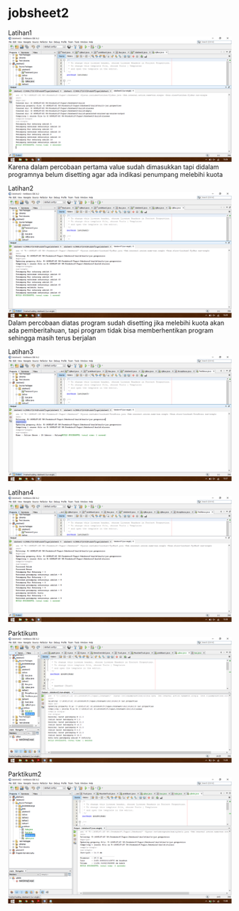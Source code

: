 # jobsheet2

Latihan1
![alt_text](https://github.com/cettasubagyo/jobsheet2/blob/master/latihan.png)
<br>
Karena dalam percobaan pertama value sudah dimasukkan tapi didalam programnya belum disetting agar ada indikasi
penumpang melebihi kuota

Latihan2
![alt_text](https://github.com/cettasubagyo/jobsheet2/blob/master/latihan2.png)
<br>
Dalam percobaan diatas program sudah disetting jika melebihi kuota akan ada pemberitahuan, 
tapi program tidak bisa memberhentikan program sehingga masih terus berjalan

Latihan3
![alt_text](https://github.com/cettasubagyo/jobsheet2/blob/master/latihan3.png)
<br>

Latihan4
![alt_text](https://github.com/cettasubagyo/jobsheet2/blob/master/latihan4.png)
<br>

Parktikum
![alt_text](https://github.com/cettasubagyo/jobsheet2/blob/master/praktikum.png)
<br>

Parktikum2
![alt_text](https://github.com/cettasubagyo/jobsheet2/blob/master/praktikum2.png)
<br>
